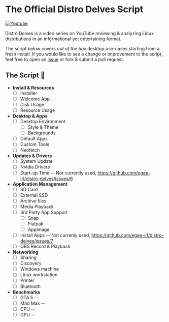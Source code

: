 # The Official Distro Delves Script

[![Youtube](https://img.shields.io/badge/Egee-Youtube-e62117.svg)](https://www.youtube.com/c/Egeeirl)

Distro Delves is a video series on YouTube reviewing & analyzing Linux distributions in an informational yet entertaining format.

The script below covers _out of the box_ desktop use-cases starting from a fresh install. If you would like to see a change or improvement to the script, feel free to open an [issue](https://github.com/egee-irl/distro-delves/issues) or fork & submit a pull request.

## The Script 📜

- **Install & Resources**
  - [ ] Installer
  - [ ] Welcome App
  - [ ] Disk Usage
  - [ ] Resource Usage
- **Desktop & Apps**
  - [ ] Desktop Environment
    - [ ] Style & Theme
    - [ ] Backgrounds
  - [ ] Default Apps
  - [ ] Custom Tools
  - [ ] Neofetch
- **Updates & Drivers**
  - [ ] System Update
  - [ ] Nvidia Drivers
  - [ ] Start-up Time -- Not currently used, https://github.com/egee-irl/distro-delves/issues/6
- **Application Management**
  - [ ] SD Card
  - [ ] External SSD
  - [ ] Archive files
  - [ ] Media Playback
  - [ ] 3rd Party App Support
    - [ ] Snap
    - [ ] Flatpak
    - [ ] AppImage
  - [ ] Install Apps -- Not currenly used, https://github.com/egee-irl/distro-delves/issues/7
  - [ ] OBS Record & Playback
- **Networking**
  - [ ] Sharing
  - [ ] Discovery
  - [ ] Windows machine
  - [ ] Linux workstation
  - [ ] Printer
  - [ ] Bluetooth
- **Benchmarks**
  - [ ] GTA 5 --
  - [ ] Mad Max --
  - [ ] CPU --
  - [ ] GPU --
